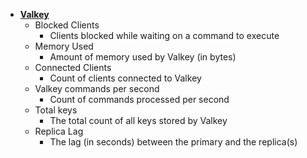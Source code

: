 - [**Valkey**](https://docs.redis.com/latest/rs/clusters/monitoring/prometheus-metrics-definitions/)
  - Blocked Clients
    - Clients blocked while waiting on a command to execute
  - Memory Used
    - Amount of memory used by Valkey (in bytes)
  - Connected Clients
    - Count of clients connected to Valkey
  - Valkey commands per second
    - Count of commands processed per second
  - Total keys
    - The total count of all keys stored by Valkey
  - Replica Lag
    - The lag (in seconds) between the primary and the replica(s)
